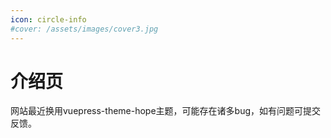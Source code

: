 ```yaml
---
icon: circle-info
#cover: /assets/images/cover3.jpg
---
```


# 介绍页

网站最近换用vuepress-theme-hope主题，可能存在诸多bug，如有问题可提交反馈。

<div class="catalog-display-container">
  <Catalog base='/old/' />
</div>